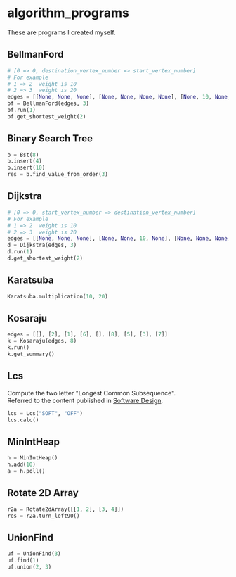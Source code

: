 # algorithm_programs
These are programs I created myself.

## BellmanFord

```python
# [0 => 0, destination_vertex_number => start_vertex_number]
# For example
# 1 => 2  weight is 10
# 2 => 3  weight is 20
edges = [[None, None, None], [None, None, None, None], [None, 10, None, None], [None, None, 20, None]]
bf = BellmanFord(edges, 3)
bf.run(1)
bf.get_shortest_weight(2)
```

## Binary Search Tree

```python
b = Bst(8)
b.insert(4)
b.insert(10)
res = b.find_value_from_order(3)
```

## Dijkstra

```python
# [0 => 0, start_vertex_number => destination_vertex_number]
# For example
# 1 => 2  weight is 10
# 2 => 3  weight is 20
edges = [[None, None, None], [None, None, 10, None], [None, None, None, 20], [None, None, None, None]]
d = Dijkstra(edges, 3)
d.run(1)
d.get_shortest_weight(2)
```

## Karatsuba

```python
Karatsuba.multiplication(10, 20)
```

## Kosaraju

```python
edges = [[], [2], [1], [6], [], [8], [5], [3], [7]]
k = Kosaraju(edges, 8)
k.run()
k.get_summary()
```

## Lcs

Compute the two letter "Longest Common Subsequence".  
Referred to the content published in [Software Design](https://gihyo.jp/magazine/SD/archive/2021/202103).

```python
lcs = Lcs("SOFT", "OFF")
lcs.calc()
```

## MinIntHeap

```python
h = MinIntHeap()
h.add(10)
a = h.poll()
```

## Rotate 2D Array

```python
r2a = Rotate2dArray([[1, 2], [3, 4]])
res = r2a.turn_left90()
```

## UnionFind

```python
uf = UnionFind(3)
uf.find(1)
uf.union(2, 3)
```
